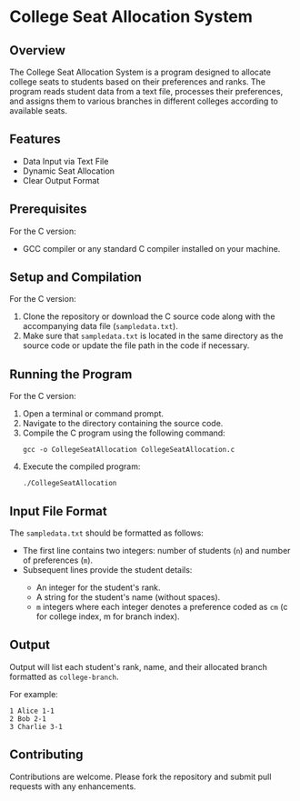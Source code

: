 <h1>College Seat Allocation System</h1>
<h2>Overview</h2>
    <p>The College Seat Allocation System is a program designed to allocate college seats to students based on their preferences and ranks. The program reads student data from a text file, processes their preferences, and assigns them to various branches in different colleges according to available seats.</p>

<h2>Features</h2>
    <ul>
        <li>Data Input via Text File</li>
        <li>Dynamic Seat Allocation</li>
        <li>Clear Output Format</li>
    </ul>

<h2>Prerequisites</h2>
    <p>For the C version:</p>
    <ul>
        <li>GCC compiler or any standard C compiler installed on your machine.</li>
    </ul>

<h2>Setup and Compilation</h2>
    <p>For the C version:</p>
    <ol>
        <li>Clone the repository or download the C source code along with the accompanying data file (<code>sampledata.txt</code>).</li>
        <li>Make sure that <code>sampledata.txt</code> is located in the same directory as the source code or update the file path in the code if necessary.</li>
    </ol>

<h2>Running the Program</h2>
    <p>For the C version:</p>
    <ol>
        <li>Open a terminal or command prompt.</li>
        <li>Navigate to the directory containing the source code.</li>
        <li>Compile the C program using the following command:</li>
        <pre><code>gcc -o CollegeSeatAllocation CollegeSeatAllocation.c</code></pre>
        <li>Execute the compiled program:</li>
        <pre><code>./CollegeSeatAllocation</code></pre>
    </ol>

<h2>Input File Format</h2>
    <p>The <code>sampledata.txt</code> should be formatted as follows:</p>
    <ul>
        <li>The first line contains two integers: number of students (<code>n</code>) and number of preferences (<code>m</code>).</li>
        <li>Subsequent lines provide the student details:</li>
        <ul>
            <li>An integer for the student's rank.</li>
            <li>A string for the student's name (without spaces).</li>
            <li><code>m</code> integers where each integer denotes a preference coded as <code>cm</code> (c for college index, m for branch index).</li>
        </ul>
    </ul>

<h2>Output</h2>
    <p>Output will list each student's rank, name, and their allocated branch formatted as <code>college-branch</code>.</p>
    <p>For example:</p>
    <pre><code>1 Alice 1-1 
2 Bob 2-1 
3 Charlie 3-1</code></pre>

<h2>Contributing</h2>
    <p>Contributions are welcome. Please fork the repository and submit pull requests with any enhancements.</p>


